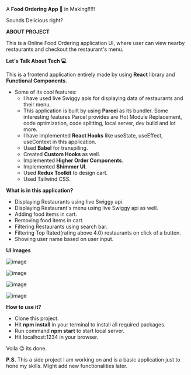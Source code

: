 A <b>Food Ordering App 🍕</b> in Making!!!!!

Sounds Delicious right?

<b>ABOUT PROJECT</b>

This is a Online Food Ordering application UI, where user can view nearby restaurants and checkout the restaurant's menu. 

<b>Let's Talk About Tech 💻</b>

This is a frontend application entirely made by using <b>React</b> library and <b>Functional Components</b>.
- Some of its cool features:
   - I have used live Swiggy apis for displaying data of restaurants and their menu.
   - This application is built by using <b>Parcel</b> as its bundler. Some interesting features Parcel provides are Hot Module Replacement, code optimization, code splitting, local server, dev build and lot more.
   - I have implemented <b>React Hooks</b> like useState, useEffect, useContext in this application.
   - Used <b>Babel</b> for transpiling.
   - Created <b>Custom Hooks</b> as well.
   - Implemented <b>Higher Order Components</b>.
   - Implemented <b>Shimmer UI</b>.
   - Used <b>Redux Toolkit</b> to design cart.
   - Used Tailwind CSS.
 
<b>What is in this application?</b>
- Displaying Restaurants using live Swiggy api.
- Displaying Restaurant's menu using live Swiggy api as well.
- Adding food items in cart.
- Removing food items in cart.
- Filtering Restaurants using search bar.
- Filtering Top Rated(rating above 4.0) restaurants on click of a button.
- Showing user name based on user input.
 
<b>UI Images</b>

![image](https://github.com/ruchim24/FoodOrderApp/assets/36411077/7399b5ac-f353-4f3a-aa03-95bf365d64e2)

![image](https://github.com/ruchim24/FoodOrderApp/assets/36411077/045c6a88-f993-4fe5-b42f-9d9cbda932f3)

![image](https://github.com/ruchim24/FoodOrderApp/assets/36411077/ce9d38b1-de91-4225-ac6a-f24286e42571)

![image](https://github.com/ruchim24/FoodOrderApp/assets/36411077/7ec1c2cd-d4fd-49b0-b845-5af75018c596)





<b>How to use it?</b>

- Clone this project.
- Hit <b>npm install</b> in your terminal to install all required packages.
- Run command <b>npm start</b> to start local server.
- Hit localhost:1234 in your browser.

 Voila 😉 its done.


<b>P.S.</b> This a side project I am working on and is a basic application just to hone my skills. Might add new functionalities later.
